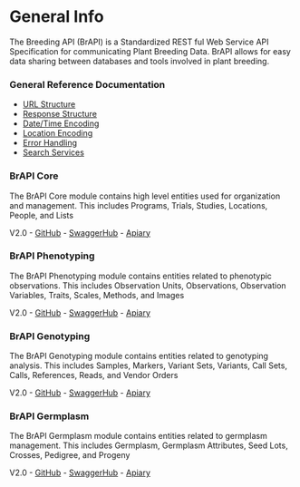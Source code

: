 # General Info

The Breeding API (BrAPI) is a Standardized REST ful Web Service API Specification for communicating Plant Breeding Data. BrAPI allows for easy data sharing between databases and tools involved in plant breeding.

### General Reference Documentation
- [URL Structure](https://wiki.brapi.org/index.php/RESTfulness)
- [Response Structure](https://wiki.brapi.org/index.php/Response_Structure)
- [Date/Time Encoding](https://wiki.brapi.org/index.php/Dates_and_Times)
- [Location Encoding](https://wiki.brapi.org/index.php/Location_Coordinates)
- [Error Handling](https://wiki.brapi.org/index.php/Error_Handling)
- [Search Services](https://wiki.brapi.org/index.php/Search_Services)



### BrAPI Core
The BrAPI Core module contains high level entities used for organization and management. This includes Programs, Trials, Studies, Locations, People, and Lists

V2.0 - [GitHub](https://github.com/plantbreeding/BrAPI/tree/brapi-V2.0/Specification/BrAPI-Core) - [SwaggerHub](https://app.swaggerhub.com/apis/PlantBreedingAPI/BrAPI-Core/2.0) - [Apiary](https://brapicore20.docs.apiary.io)


### BrAPI Phenotyping
The BrAPI Phenotyping module contains entities related to phenotypic observations. This includes Observation Units, Observations, Observation Variables, Traits, Scales, Methods, and Images

V2.0 - [GitHub](https://github.com/plantbreeding/API/tree/brapi-V2.0/Specification/BrAPI-Phenotyping) - [SwaggerHub](https://app.swaggerhub.com/apis/PlantBreedingAPI/BrAPI-Phenotyping/2.0) - [Apiary](https://brapiphenotyping20.docs.apiary.io)


### BrAPI Genotyping
The BrAPI Genotyping module contains entities related to genotyping analysis. This includes Samples, Markers, Variant Sets, Variants, Call Sets, Calls, References, Reads, and Vendor Orders

V2.0 - [GitHub](https://github.com/plantbreeding/API/tree/brapi-V2.0/Specification/BrAPI-Genotyping) - [SwaggerHub](https://app.swaggerhub.com/apis/PlantBreedingAPI/BrAPI-Genotyping/2.0) - [Apiary](https://brapigenotyping20.docs.apiary.io)


### BrAPI Germplasm
The BrAPI Germplasm module contains entities related to germplasm management. This includes Germplasm, Germplasm Attributes, Seed Lots, Crosses, Pedigree, and Progeny

V2.0 - [GitHub](https://github.com/plantbreeding/API/tree/brapi-V2.0/Specification/BrAPI-Germplasm) - [SwaggerHub](https://app.swaggerhub.com/apis/PlantBreedingAPI/BrAPI-Germplasm/2.0) - [Apiary](https://brapigermplasm20.docs.apiary.io)